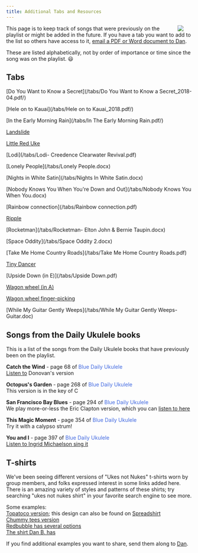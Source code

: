 ```yaml
---
title: Additional Tabs and Resources
---
```


<img src=/img/uke.case.png/ style="max-width:25%;min-width:40px;float:right;" />

This page is to keep track of songs that were previously on the playlist or might be added in the future.  If you have a tab you want to add to the list so others have access to it, [email a PDF or Word document to Dan](mailto:skylarkguy@hotmail.com).

These are listed alphabetically, not by order of importance or time since the song was on the playlist.  :smiley:

## Tabs

[Do You Want to Know a Secret](/tabs/Do You Want to Know a Secret_2018-04.pdf/)

[Hele on to Kauai](/tabs/Hele on to Kauai_2018.pdf/)

[In the Early Morning Rain](/tabs/In The Early Morning Rain.pdf/)

[Landslide](/tabs/landslide.pdf)

[Little Red Uke](/tabs/Little_Red_Uke.pdf)

[Lodi](/tabs/Lodi- Creedence Clearwater Revival.pdf)

[Lonely People](/tabs/Lonely People.docx)

[Nights in White Satin](/tabs/Nights In White Satin.docx)

[Nobody Knows You When You're Down and Out](/tabs/Nobody Knows You When You.docx)

[Rainbow connection](/tabs/Rainbow connection.pdf)

[Ripple](/tabs/Ripple.pdf/)

[Rocketman](/tabs/Rocketman- Elton John & Bernie Taupin.docx)

[Space Oddity](/tabs/Space Oddity 2.docx)

[Take Me Home Country Roads](/tabs/Take Me Home Country Roads.pdf)

[Tiny Dancer](/tabs/Tiny_Dancer.pdf)

[Upside Down (in E)](/tabs/Upside Down.pdf)

[Wagon wheel (in A)](/tabs/Wagon_wheel.pdf)

[Wagon wheel finger-picking](/tabs/Wagon_wheel_picking.pdf)

[While My Guitar Gently Weeps](/tabs/While My Guitar Gently Weeps- Guitar.doc)

## Songs from the Daily Ukulele books

This is a list of the songs from the Daily Ukulele books that have previously been on the playlist.

**Catch the Wind** - page 68 of <span style="color:royalblue">Blue Daily Ukulele</span>  
[Listen to](https://www.youtube.com/watch?v=J8hjEYTpwE8) Donovan's version

**Octopus's Garden** - page 268 of <span style="color:royalblue">Blue Daily Ukulele</span>  
This version is in the key of C

**San Francisco Bay Blues** - page 294 of <span style="color:royalblue">Blue Daily Ukulele</span>  
We play more-or-less the Eric Clapton version, which you can [listen to here](https://www.youtube.com/watch?v=qKi3ruCmZxk)

**This Magic Moment** - page 354 of <span style="color:royalblue">Blue Daily Ukulele</span>  
Try it with a calypso strum!

**You and I** - page 397 of <span style="color:royalblue">Blue Daily Ukulele</span>  
[Listen to Ingrid Michaelson sing it](https://www.youtube.com/watch?v=XdEN1b-dwlw)  

## T-shirts 

We've been seeing different versions of "Ukes not Nukes" t-shirts worn by group members, and folks expressed interest in some links added here.  There is an amazing variety of styles and patterns of these shirts; try searching "ukes not nukes shirt" in your favorite search engine to see more.  

Some examples:  
[Topatoco version](https://topatoco.com/products/sgr-ukes); this design can also be found on [Spreadshirt](https://www.spreadshirt.com/shop/design/ukes+not+nukes+mens+t-shirt-D5bbeb74e205176241ce738a4?sellable=m4v59ZRDx2TgAorNVrmZ-210-7&appearance=1&color=FFFFFF)    
[Chummy tees version](https://chummytees.com/products/ukes-not-nukes-funny-ukulele-t-shirt-hoodie-tank-top)  
[Redbubble has several options](https://www.redbubble.com/shop/ukes+not+nukes+t-shirts)  
[The shirt Dan B. has](https://www.amazon.com/Ukes-Not-Nukes-T-Shirt-Musician/dp/B07D749YFB/)

If you find additional examples you want to share, send them along to [Dan](mailto:skylarkguy@hotmail.com).

